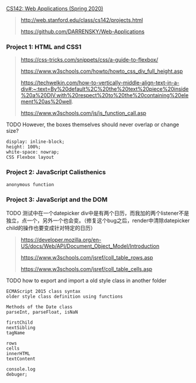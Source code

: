 [CS142: Web Applications (Spring 2020)](http://web.stanford.edu/class/cs142/)

> http://web.stanford.edu/class/cs142/projects.html
>
> https://github.com/DARRENSKY/Web-Applications

### Project 1: HTML and CSS1

> https://css-tricks.com/snippets/css/a-guide-to-flexbox/
> 
> https://www.w3schools.com/howto/howto_css_div_full_height.asp
>
> https://techwelkin.com/how-to-vertically-middle-align-text-in-a-div#:~:text=By%20default%2C%20the%20text%20piece%20inside%20a%20DIV,with%20respect%20to%20the%20containing%20element%20as%20well.
>
> https://www.w3schools.com/js/js_function_call.asp

TODO However, the boxes themselves should never overlap or change size?

```
display: inline-block;
height: 100%;
white-space: nowrap;
CSS Flexbox layout
```

### Project 2: JavaScript Calisthenics

```
anonymous function
```

### Project 3: JavaScript and the DOM

TODO 测试中在一个datepicker div中是有两个日历，而我加的两个listener不是独立，点一个，另外一个也会变。（修复这个bug之后，render中清除datepicker child的操作也要变成针对特定的日历）

> https://developer.mozilla.org/en-US/docs/Web/API/Document_Object_Model/Introduction
>
> https://www.w3schools.com/jsref/coll_table_rows.asp
>
> https://www.w3schools.com/jsref/coll_table_cells.asp

TODO how to export and  import a old style class in another folder 

```
ECMAScript 2015 class syntax 
older style class definition using functions

Methods of the Date class
parseInt, parseFloat, isNaN

firstChild
nextSibling
tagName

rows
cells
innerHTML
textContent

console.log
debuger;
```

###



###
###
###
###
###